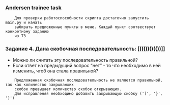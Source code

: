 ### Andersen trainee task
```
    Для проверки работоспособности скрипта достаточно запустить main.py и начать 
    выбирать предложенные пункты в меню. Каждый пункт соотвествует конкретному заданию
    из ТЗ
```
### Задание 4. Дана скобочная последовательность: [((())()(())]]
- Можно ли считать эту последовательность правильной?
- Если ответ на предыдущий вопрос “нет” - то что необходимо в ней изменить, чтоб она стала правильной?
```
    Предложенная скобочная последовательность не является правильной, так как количество закрывающих
    скобок превышает количество скобок открывающих. 
    Для исправленяя необходимо добавить закрывающую скобку (']', '}', ')')
```
